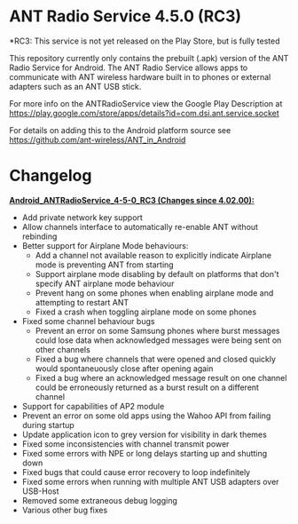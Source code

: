 ANT Radio Service 4.5.0 (RC3)
===============
*RC3: This service is not yet released on the Play Store, but is fully tested

This repository currently only contains the prebuilt (.apk) version of the ANT Radio Service for Android. The ANT Radio Service allows apps to communicate with ANT wireless hardware built in to phones or external adapters such as an ANT USB stick.

For more info on the ANTRadioService view the Google Play Description at https://play.google.com/store/apps/details?id=com.dsi.ant.service.socket

For details on adding this to the Android platform source see https://github.com/ant-wireless/ANT_in_Android


Changelog
==============
<b><u>Android_ANTRadioService_4-5-0_RC3 (Changes since 4.02.00):</u></b>

* Add private network key support
* Allow channels interface to automatically re-enable ANT without rebinding
* Better support for Airplane Mode behaviours:
    * Add a channel not available reason to explicitly indicate Airplane mode is preventing ANT from starting    
    * Support airplane mode disabling by default on platforms that don't specify ANT airplane mode behaviour
    * Prevent hang on some phones when enabling airplane mode and attempting to restart ANT
    * Fixed a crash when toggling airplane mode on some phones
* Fixed some channel behaviour bugs
    * Prevent an error on some Samsung phones where burst messages could lose data when acknowledged messages were being sent on other channels
    * Fixed a bug where channels that were opened and closed quickly would spontaneuously close after opening again
    * Fixed a bug where an acknowledged message result on one channel could be erroneously returned as a burst result on a different channel
* Support for capabilities of AP2 module
* Prevent an error on some old apps using the Wahoo API from failing during startup
* Update application icon to grey version for visibility in dark themes
* Fixed some inconsistencies with channel transmit power
* Fixed some errors with NPE or long delays starting up and shutting down
* Fixed bugs that could cause error recovery to loop indefinitely
* Fixed some errors when running with multiple ANT USB adapters over USB-Host
* Removed some extraneous debug logging
* Various other bug fixes
